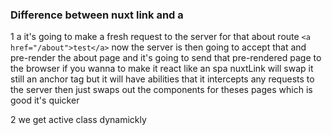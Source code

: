 ### Difference between nuxt link and a
1 a it's going to make a fresh request to the server for that about route
`<a href="/about">test</a>`
now the server is then going to accept that and pre-render the about page and it's going to send that pre-rendered page to the browser if you wanna to make it react like an spa nuxtLink will swap it still an anchor tag but it will have abilities that it intercepts any requests to the server then just swaps out the components for theses pages which is  good it's quicker

2 we get active class dynamickly 